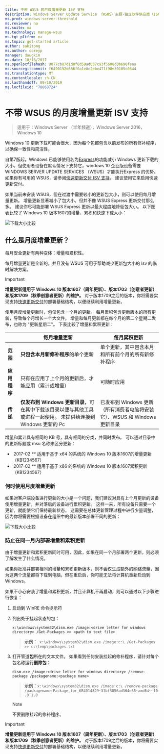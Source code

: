 ```yaml
---
title: 不带 WSUS 的月度增量更新 ISV 支持
description: Windows Server Update Service （WSUS）主题-独立软件供应商（ISV）如何暂时使用月度增量更新，而不是使用 WSUS Express 更新交付来减小包大小
ms.prod: windows-server-threshold
ms.reviewer: na
ms.suite: na
ms.technology: manage-wsus
ms.tgt_pltfrm: na
ms.topic: get-started article
author: sakitong
ms.author: coreyp
manager: dougkim
ms.date: 10/16/2017
ms.openlocfilehash: 9077cb87d1d0f6d59ad037c93f5608d3b698feaa
ms.sourcegitcommit: f6490192d686f0a1e0c2ebe471f98e30105c0844
ms.translationtype: MT
ms.contentlocale: zh-CN
ms.lasthandoff: 09/10/2019
ms.locfileid: "70868724"
---
```

# <a name="monthly-delta-update-isv-support-without-wsus"></a>不带 WSUS 的月度增量更新 ISV 支持

>适用于：Windows Server （半年频道），Windows Server 2016，Windows 10

Windows 10 更新下载可能会很大，因为每个包都包含以前发布的所有修补程序，以确保一致性和简洁性。  

自第7版起，Windows 已能够使用名为[Express](https://technet.microsoft.com/library/cc708456(v=ws.10).aspx#Anchor_2)的功能减小 Windows 更新下载的大小，但使用者设备在默认情况下支持它，windows 10 企业版设备需要 WINDOWS SERVER UPDATE SERVICES （WSUS）才能执行Express 的优势。 如果你有可用的 WSUS，请参阅[快速更新交付 ISV 支持](express-update-delivery-ISV-support.md)。 建议使用它来启用快速更新交付。 

如果当前未安装 WSUS，但在过渡中需要较小的更新包大小，则可以使用每月增量更新。 增量更新显著减小了包大小，但并不像 WSUS Express 更新交付那么多。 建议你尽可能部署 WSUS Express 更新以最大程度地降低包大小。 以下图表比较了 Windows 10 版本1607的增量、累积和快速下载大小：

![下载大小比较](../../media/express-update-delivery-isv-support/delta-1.png)

## <a name="what-is-monthly-delta-update"></a>什么是月度增量更新？

每月安全更新有两种变体：增量和累积性。

每月增量更新是全新的，并且没有 WSUS 可用于帮助减少更新包大小的 Isv 的临时解决方案。

>[!IMPORTANT]
>**增量更新适用于 Windows 10 版本1607（周年更新）、版本1703（创意者更新）和版本1709（秋季创意者更新）的维护。** 对于版本1709之后的版本，你将需要实现支持[快速更新交付](express-update-delivery-ISV-support.md)的部署基础结构，以便继续利用增量更新。

使用月度增量更新时，包仅包含一个月的更新。 每月累积包含更新版本的所有更新，导致每个月增长一个大文件。 增量和每月更新都在每个月的第二个星期二发布，也称为 "更新星期二"。 下表比较了增量和累积更新：

|                    | 每月**增量**更新                                                                                                                                                                                                       | 每月**累积**更新                                                                                                                                                                                             |
|--------------------|--------------------------------------------------------------------------------------------------------------------------------------------------------------------------------------------------------------------------------|---------------------------------------------------------------------------------------------------------------------------------------------------------------------------------------------------------------------------|
| **范围**          | **只包含本月新修补程序**的单个更新                                                                                                                                                                           | 单个更新，其中包含本月和所有前个月的所有新修补程序                                                                                                                                                   |
| **应用程序**    | 只有在应用了上个月的更新后，才能应用（累计或增量）                                                                                                                                           | 可随时应用                                                                                                                                                                                                |
| **传递**       | **仅发布到 Windows 更新目录**，可在其中下载该目录以便与其他工具或进程一起使用。 未提供给连接到 Windows 更新的 Pc                                                         | 已发布到 Windows 更新（所有消费者电脑将安装它）、WSUS 和 Windows 更新目录                                                                                                                |

增量和累计具有相同的 KB 号，具有相同的分类，并同时发布。 可以通过目录中的更新标题或 msu 名称来区分更新：

-  2017-02 *\*\** 适用于基于 x64 的系统的 Windows 10 版本1607的增量更新（KB1234567）
-  2017-02 *\*\** 适用于基于 x86 的系统的 Windows 10 版本1607累积更新（KB1234567）                                                                                                                                                                                                                                                                                                                                                                                                                                                                                                                                                                                                                                                                                                                                                                                                                                                                                      

### <a name="when-to-use-monthly-delta-update"></a>何时使用月度增量更新

如果对客户端设备进行更新的大小是一个问题，我们建议对具有上个月更新的设备使用增量更新，并对落后的设备进行累积更新。 这样一来，所有设备只需要一个更新，就能使它们保持最新状态。 这需要在总体更新管理过程中进行少量调整，因为你将需要根据设备在组织中的最新版本部署不同的更新：

![下载大小比较](../../media/express-update-delivery-isv-support/delta-2.png)

### <a name="prevent-deployment-of-delta-and-cumulative-updates-in-the-same-month"></a>防止在同一月内部署增量和累积更新

由于增量更新和累积更新同时可用，因此，如果在同一个月部署两个更新，则必须了解发生了什么情况。

如果你批准并部署相同的增量和累积更新版本，则不会仅生成额外的网络流量，因为这两个流量都将下载到电脑，但在重启后，你可能无法将计算机重新启动到 Windows。

如果不小心安装了增量和累积更新，并且计算机不再启动，则可以通过以下步骤进行恢复：

1. 启动到 WinRE 命令提示符
2. 列出处于挂起状态的包：

    `x:\windows\system32\dism.exe /image:<drive letter for windows directory> /Get-Packages >> <path to text file>`
 
    > **示例**：` x:\windows\system32\dism.exe /image:c:\ /Get-Packages >> c:\temp\packages.txt`
 
3. 打开管道**包**所在的文本文件。 如果看到任何安装挂起的修补程序，请针对每个包名称运行**删除包**：
 
   `dism.exe /image:<drive letter for windows directory> /remove-package /packagename:<package name>`
 
    > **示例**：`x:\windows\system32\dism.exe /image:c:\ /remove-package /packagename:Package_for_KB4014329~31bf3856ad364e35~amd64~~10.0.1.0`
 
    >[!NOTE]
    >不要删除挂起的修补程序。

>[!IMPORTANT]
>**增量更新适用于 Windows 10 版本1607（周年更新）、版本1703（创意者更新）和版本1709（秋季创意者更新）的维护。** 对于版本1709之后的版本，你将需要实现支持[快速更新交付](express-update-delivery-ISV-support.md)的部署基础结构，以便继续利用增量更新。
